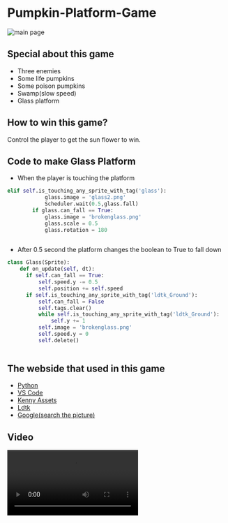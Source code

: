 Pumpkin-Platform-Game
========================================
![main page](https://user-images.githubusercontent.com/115221489/229107711-c478b92c-2d40-4a3b-b41a-e952330273f5.PNG)

Special about this game
------------------------------------

  * Three enemies
  * Some life pumpkins
  * Some poison pumpkins
  * Swamp(slow speed)
  * Glass platform
  
How to win this game?
------------------------------------

  Control the player to  get the sun flower to win.
  
Code to make Glass Platform
----------------------------------
  * When the player is touching the platform
~~~python
elif self.is_touching_any_sprite_with_tag('glass'):
            glass.image = 'glass2.png'
            Scheduler.wait(0.5,glass.fall)
        if glass.can_fall == True:
            glass.image = 'brokenglass.png'
            glass.scale = 0.5
            glass.rotation = 180
            
~~~
  * After 0.5 second the platform changes the boolean to True to fall down
  ~~~python
  class Glass(Sprite):
      def on_update(self, dt):
        if self.can_fall == True:
            self.speed.y -= 0.5
            self.position += self.speed 
        if self.is_touching_any_sprite_with_tag('ldtk_Ground'):
            self.can_fall = False
            self.tags.clear()
            while self.is_touching_any_sprite_with_tag('ldtk_Ground'):
                self.y += 1
            self.image = 'brokenglass.png'
            self.speed.y = 0
            self.delete()
         
~~~ 

The webside that used in this game
-------------------------------------

  * [Python](https://www.python.org/)
  * [VS Code](https://code.visualstudio.com/)
  * [Kenny Assets](https://www.kenney.nl/assets)
  * [Ldtk](https://ldtk.io/)
  * [Google(search the picture)](https://www.google.com/search?gs_ssp=eJzj4tTP1TcwMU02T1JgNGB0YPBiS8_PT89JBQBASQXT&q=google&rlz=1C1GCEA_enTW855TW855&oq=Goo&aqs=chrome.1.69i57j46i67i199i465i650j0i67i650l5j5.2666j0j7&sourceid=chrome&ie=UTF-8)

Video
---------------------------------

<video src="https://user-images.githubusercontent.com/115221489/229121825-8a65b334-4f6c-4ac7-a43a-f85b0f6b21e4.mp4" controls="controls" style="max-width: 730px;">
</video>






            
            
            
